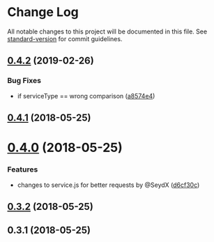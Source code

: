 # Change Log

All notable changes to this project will be documented in this file. See [standard-version](https://github.com/conventional-changelog/standard-version) for commit guidelines.

<a name="0.4.2"></a>

## [0.4.2](https://github.com/NicolaiSchmid/tr064/compare/v0.4.1...v0.4.2) (2019-02-26)

### Bug Fixes

- if serviceType == wrong comparison ([a8574e4](https://github.com/NicolaiSchmid/tr064/commit/a8574e4))

<a name="0.4.1"></a>

## [0.4.1](https://github.com/NicolaiSchmid/tr064/compare/v0.4.0...v0.4.1) (2018-05-25)

<a name="0.4.0"></a>

# [0.4.0](https://github.com/NicolaiSchmid/tr064/compare/v0.3.2...v0.4.0) (2018-05-25)

### Features

- changes to service.js for better requests by @SeydX ([d6cf30c](https://github.com/NicolaiSchmid/tr064/commit/d6cf30c))

<a name="0.3.2"></a>

## [0.3.2](https://github.com/NicolaiSchmid/tr064/compare/v0.3.1...v0.3.2) (2018-05-25)

<a name="0.3.1"></a>

## 0.3.1 (2018-05-25)
